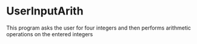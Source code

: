 # UserInputArith

This program asks the user for four
integers and then performs arithmetic 
operations on the entered integers
